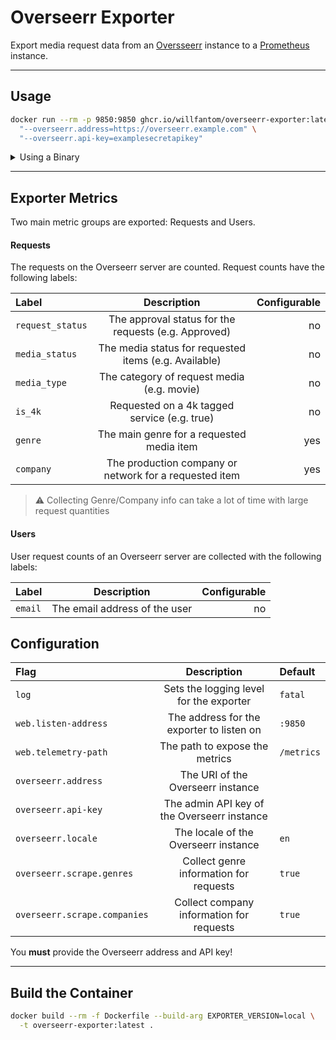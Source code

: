 # Overseerr Exporter

Export media request data from an [Oversseerr](https://overseerr.dev) instance to a [Prometheus](https://prometheus.io) instance.

---

## Usage

```bash
docker run --rm -p 9850:9850 ghcr.io/willfantom/overseerr-exporter:latest \
  "--overseerr.address=https://overseerr.example.com" \
  "--overseerr.api-key=examplesecretapikey"
```

<details>

<summary>Using a Binary</summary>

- Download the appropiate binary version from the GitHub releases page

- ```bash
  overseerr-exporter \
    --overseerr.address=https://overseerr.example.com \
    --overseerr.api-key=examplesecretapikey
  ```

</details>


---

## Exporter Metrics

Two main metric groups are exported: Requests and Users.

#### Requests

The requests on the Overseerr server are counted. Request counts have the following labels:

| Label            |                      Description                       | Configurable |
| :--------------- | :----------------------------------------------------: | -----------: |
| `request_status` |  The approval status for the requests (e.g. Approved)  |           no |
| `media_status`   | The media status for requested items (e.g. Available)  |           no |
| `media_type`     |       The category of request media (e.g. movie)       |           no |
| `is_4k`          |      Requested on a 4k tagged service (e.g. true)      |           no |
| `genre`          |       The main genre for a requested media item        |          yes |
| `company`        | The production company or network for a requested item |          yes |

> ⚠️  Collecting Genre/Company info can take a lot of time with large request quantities

#### Users

User request counts of an Overseerr server are collected with the following labels:

| Label   |          Description          | Configurable |
| :------ | :---------------------------: | -----------: |
| `email` | The email address of the user |           no |


## Configuration

| Flag                         |                 Description                 | Default    |
| :--------------------------- | :-----------------------------------------: | :--------- |
| `log`                        |   Sets the logging level for the exporter   | `fatal`    |
| `web.listen-address`         |  The address for the exporter to listen on  | `:9850`    |
| `web.telemetry-path`         |       The path to expose the metrics        | `/metrics` |
| `overseerr.address`          |      The URI of the Overseerr instance      |            |
| `overseerr.api-key`          | The admin API key of the Overseerr instance |            |
| `overseerr.locale`           |    The locale of the Overseerr instance     | `en`       |
| `overseerr.scrape.genres`    |   Collect genre information for requests    | `true`     |
| `overseerr.scrape.companies` |  Collect company information for requests   | `true`     |

You **must** provide the Overseerr address and API key!

---

## Build the Container

```bash
docker build --rm -f Dockerfile --build-arg EXPORTER_VERSION=local \
  -t overseerr-exporter:latest .
```
